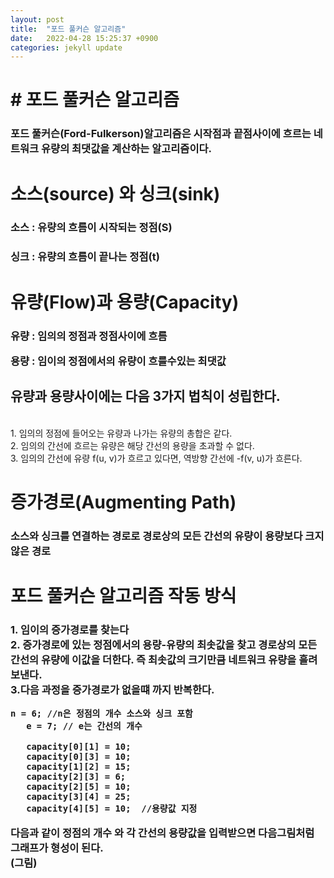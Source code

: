 ```yaml
---
layout: post
title:  "포드 풀커슨 알고리즘"
date:   2022-04-28 15:25:37 +0900
categories: jekyll update
---
```

<h1># 포드 풀커슨 알고리즘 </h1>

<h3>포드 풀커슨(Ford-Fulkerson)알고리즘은 시작점과 끝점사이에 흐르는 네트워크 유량의 최댓값을 계산하는 알고리즘이다.
</h3>
<h1>소스(source) 와 싱크(sink)</h1>

<h3>소스 : 유량의 흐름이 시작되는 정점(S)</p></h3>
<h3>싱크 : 유량의 흐름이 끝나는 정점(t)</h3>

<h1>유량(Flow)과 용량(Capacity)</h1>

<h3>유량 : 임의의 정점과 정점사이에 흐름 </p>
용량 : 임이의 정점에서의 유량이 흐를수있는 최댓값</p></h3>

<h2>유량과 용량사이에는 다음 3가지 법칙이 성립한다.</h2><br>
 1. 임의의 정점에 들어오는 유량과 나가는 유량의 총합은 같다. <br>
 2. 임의의 간선에 흐르는 유량은 해당 간선의 용량을 초과할 수 없다.</br>
 3. 임의의 간선에 유량 f(u, v)가 흐르고 있다면, 역방향 간선에 -f(v, u)가 흐른다. 


<h1>증가경로(Augmenting Path)</h1>
<h3> 소스와 싱크를 연결하는 경로로 경로상의 모든 간선의 유량이 용량보다 크지 않은 경로


<h1>포드 풀커슨 알고리즘 작동 방식</h1>
<h3>1. 임이의 증가경로를 찾는다 <br>
2. 증가경로에 있는 정점에서의 용량-유량의 최솟값을 찾고 경로상의 모든 간선의 유량에 이값을 더한다. 즉 최솟값의 크기만큼 네트워크 유량을 흘려보낸다.<br>
3.다음 과정을 증가경로가 없을떄 까지 반복한다.</p>
 
 
 ```
 n = 6; //n은 정점의 개수 소스와 싱크 포함
    e = 7; // e는 간선의 개수

    capacity[0][1] = 10;
    capacity[0][3] = 10;
    capacity[1][2] = 15;
    capacity[2][3] = 6;
    capacity[2][5] = 10;
    capacity[3][4] = 25;
    capacity[4][5] = 10;  //용량값 지정
 
 ```
다음과 같이 정점의 개수 와 각 간선의 용량값을 입력받으면 다음그림처럼 그래프가 형성이 된다.<br>
(그림)<br>


 







